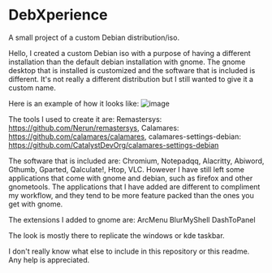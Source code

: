 # DebXperience
A small project of a custom Debian distribution/iso.

Hello,
I created a custom Debian iso with a purpose of having a different installation than the default debian installation with gnome. The gnome desktop that is installed is customized and the software that is included is different. It's not really a different distribution but I still wanted to give it a custom name.

Here is an example of how it looks like:
![image](https://github.com/NotPiKei/DebXperience/assets/110897500/b3cf53c0-4521-4762-85ef-e846941ac908)

The tools I used to create it are:
Remastersys: https://github.com/Nerun/remastersys,
Calamares: https://github.com/calamares/calamares,
calamares-settings-debian: https://github.com/CatalystDevOrg/calamares-settings-debian

The software that is included are:
Chromium,
Notepadqq,
Alacritty,
Abiword,
Gthumb,
Gparted,
Qalculate!,
Htop,
VLC.
However I have still left some applications that come with gnome and debian, such as firefox and other gnometools. The applications that I have added are different to compliment my workflow, and they tend to be more feature packed than the ones you get with gnome.

The extensions I added to gnome are:
ArcMenu
BlurMyShell
DashToPanel

The look is mostly there to replicate the windows or kde taskbar.

I don't really know what else to include in this repository or this readme. Any help is appreciated.

